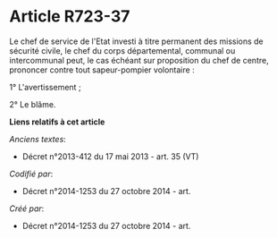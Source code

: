 # Article R723-37

Le chef de service de l'Etat investi à titre permanent des missions de sécurité civile, le chef du corps départemental,
communal ou intercommunal peut, le cas échéant sur proposition du chef de centre, prononcer contre tout sapeur-pompier
volontaire :

1° L'avertissement ;

2° Le blâme.

**Liens relatifs à cet article**

_Anciens textes_:

  - Décret n°2013-412 du 17 mai 2013 - art. 35 (VT)

_Codifié par_:

  - Décret n°2014-1253 du 27 octobre 2014 - art.

_Créé par_:

  - Décret n°2014-1253 du 27 octobre 2014 - art.
